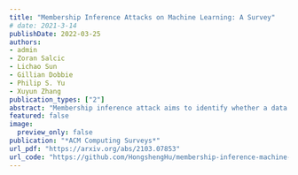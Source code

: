 ```yaml
---
title: "Membership Inference Attacks on Machine Learning: A Survey"
# date: 2021-3-14
publishDate: 2022-03-25
authors:
- admin
- Zoran Salcic
- Lichao Sun
- Gillian Dobbie
- Philip S. Yu
- Xuyun Zhang
publication_types: ["2"]
abstract: "Membership inference attack aims to identify whether a data sample was used to train a machine learning model or not. It can raise severe privacy risks as the membership can reveal an individual's sensitive information. For example, identifying an individual's participation in a hospital's health analytics training set reveals that this individual was once a patient in that hospital. Membership inference attacks have been shown to be effective on various machine learning models, such as classification models, generative models, and sequence-to-sequence models. Meanwhile, many methods are proposed to defend such a privacy attack. Although membership inference attack is an emerging and rapidly growing research area, there is no comprehensive survey on this topic yet. In this paper, we bridge this important gap in membership inference attack literature. We present the first comprehensive survey of membership inference attacks. We summarize and categorize existing membership inference attacks and defenses and explicitly present how to implement attacks in various settings. Besides, we discuss why membership inference attacks work and summarize the benchmark datasets to facilitate comparison and ensure fairness of future work. Finally, we propose several possible directions for future research and possible applications relying on reviewed works."
featured: false
image:
  preview_only: false
publication: "*ACM Computing Surveys*"
url_pdf: "https://arxiv.org/abs/2103.07853"
url_code: "https://github.com/HongshengHu/membership-inference-machine-learning-literature"
---
```


